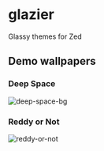 # glazier

Glassy themes for Zed

## Demo wallpapers

### Deep Space

![deep-space-bg](https://www.shredded.space/content/images/2022/06/spacepool2a-1.png)

### Reddy or Not

![reddy-or-not](https://www.shredded.space/content/images/size/w1600/2024/04/foo.png)
